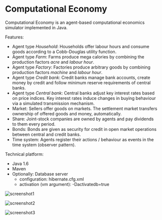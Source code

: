 Computational Economy
=====================

Computational Economy is an agent-based computational economics simulator implemented in Java.

Features:
* Agent type *Household*: Households offer labour hours and consume goods according to a Cobb-Douglas utility function.
* Agent type *Farm*: Farms produce mega calories by combining the production factors *acre* and *labour hour*.
* Agent type *Factory*: Factories produce arbitrary goods by combining production factors *machine* and *labour hour*.
* Agent type *Credit bank*: Credit banks manage bank accounts, create money by credit and follow minimum reserve requirements of central banks.
* Agent type *Central bank*: Central banks adjust key interest rates based on price indices. Key interest rates induce changes in buying behaviour via a simulated transmission mechanism.
* Market: Sellers offer goods on markets. The settlement market transfers ownership of offered goods and money, automatically.
* Share: Joint-stock companies are owned by agents and pay dividends to them every period.
* Bonds: Bonds are given as security for credit in open market operations between central and credit banks.
* Time system: Agents register their actions / behaviour as events in the time system (observer pattern).

Technical platform:
* Java 1.6
* Maven
* Optionally: Database server 
	* configuration: hibernate.cfg.xml 
	* activation (vm argument): -Dactivatedb=true

![screenshot1](http://img.literaturedb.com/compecon1.png)

![screenshot2](http://img.literaturedb.com/compecon2.png)

![screenshot3](http://img.literaturedb.com/compecon3.png)